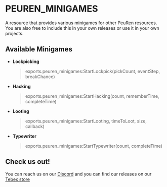 # PEUREN_MINIGAMES
A resource that provides various minigames for other PeuRen resources.
You are also free to include this in your own releases or use it in your own projects.

## Available Minigames
- **Lockpicking**
	> exports.peuren_minigames:StartLockpick(pickCount, eventStep, breakChance)
- **Hacking**
	> exports.peuren_minigames:StartHacking(count,  rememberTime,  completeTime)
- **Looting**
	> exports.peuren_minigames:StartLooting,  timeToLoot,  size,  callback)
- **Typewriter**
	> exports.peuren_minigames:StartTypewriter(count, completeTime)

## Check us out!
You can reach us on our [Discord](https://discord.gg/wtxqbm4Sjq) and you can find our releases on our [Tebex store](https://peuren.tebex.io/)
